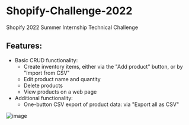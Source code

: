 # Shopify-Challenge-2022
Shopify 2022 Summer Internship Technical Challenge

## Features:
* Basic CRUD functionality:
  * Create inventory items, either via the "Add product" button, or by "Import from CSV"
  * Edit product name and quantity
  * Delete products
  * View products on a web page
* Additional functionality:
  * One-button CSV export of product data: via "Export all as CSV"

![image](https://user-images.githubusercontent.com/10665890/150269938-830b2efb-277e-4a78-85e9-cfdaf4a195bb.png)



